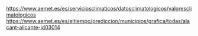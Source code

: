 https://www.aemet.es/es/serviciosclimaticos/datosclimatologicos/valoresclimatologicos
https://www.aemet.es/es/eltiempo/prediccion/municipios/grafica/todas/alacant-alicante-id03014

